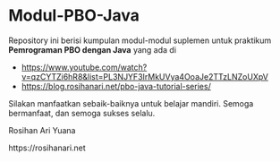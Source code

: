 # Modul-PBO-Java

Repository ini berisi kumpulan modul-modul suplemen untuk praktikum <b>Pemrograman PBO dengan Java</b> yang ada di 

* https://www.youtube.com/watch?v=qzCYTZi6hR8&list=PL3NJYF3IrMkUVya4OoaJe2TTzLNZoUXpV
* https://blog.rosihanari.net/pbo-java-tutorial-series/

Silakan manfaatkan sebaik-baiknya untuk belajar mandiri. Semoga bermanfaat, dan semoga sukses selalu.

<p>Rosihan Ari Yuana</a>
<p>https://rosihanari.net</p>
